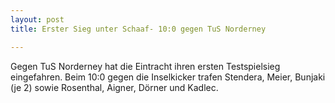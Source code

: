```yaml
---
layout: post
title: Erster Sieg unter Schaaf- 10:0 gegen TuS Norderney

---
```


Gegen TuS Norderney hat die Eintracht ihren ersten Testspielsieg eingefahren. Beim 10:0 gegen die Inselkicker trafen Stendera, Meier, Bunjaki (je 2) sowie Rosenthal, Aigner, Dörner und Kadlec.


